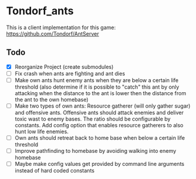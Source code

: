 # Tondorf_ants

This is a client implementation for this game: https://github.com/Tondorf/AntServer

## Todo

- [X] Reorganize Project (create submodules)
- [ ] Fix crash when ants are fighting and ant dies
- [ ] Make own ants hunt enemy ants when they are below a certain life threshold (also determine if it is possible to "catch" this ant by only attacking when the distance to the ant is lower then the distance from the ant to the own homebase)
- [ ] Make two types of own ants: Resource gatherer (will only gather sugar) and offensive ants. Offensive ants should attack enemies and deliver toxic wast to enemy bases. The ratio should be configurable by constants. Add config option that enables resource gatherers to also hunt low life enemies.
- [ ] Own ants should retreat back to home base when below a certain life threshold
- [ ] Improve pathfinding to homebase by avoiding walking into enemy homebase
- [ ] Maybe make config values get provided by command line arguments instead of hard coded constants